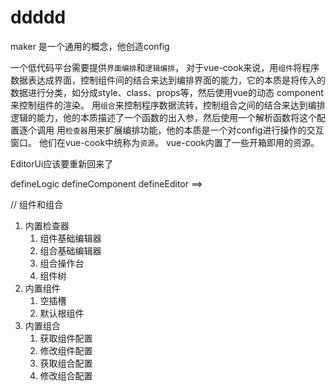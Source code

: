 # ddddd
 maker 是一个通用的概念，他创造config

 一个低代码平台需要提供`界面编排`和`逻辑编排`，
 对于vue-cook来说，用`组件`将程序数据表达成界面，控制组件间的结合来达到编排界面的能力，它的本质是将传入的数据进行分类，如分成style、class、props等，然后使用vue的动态 component来控制组件的渲染。
 用`组合`来控制程序数据流转，控制组合之间的结合来达到编排逻辑的能力，他的本质描述了一个函数的出入参，然后使用一个解析函数将这个配置逐个调用
 用`检查器`用来扩展编排功能，他的本质是一个对config进行操作的交互窗口。
 他们在vue-cook中统称为`资源`。
 vue-cook内置了一些开箱即用的资源。


 EditorUi应该要重新回来了

 defineLogic
 defineComponent
 defineEditor   ==>

 // 组件和组合

1. 内置检查器
    1. 组件基础编辑器
   2. 组合基础编辑器
   3. 组合操作台
   4. 组件树
2. 内置组件
   1. 空插槽
   2. 默认根组件
3. 内置组合
   1. 获取组件配置
   2. 修改组件配置
   3. 获取组合配置
   4. 修改组合配置
